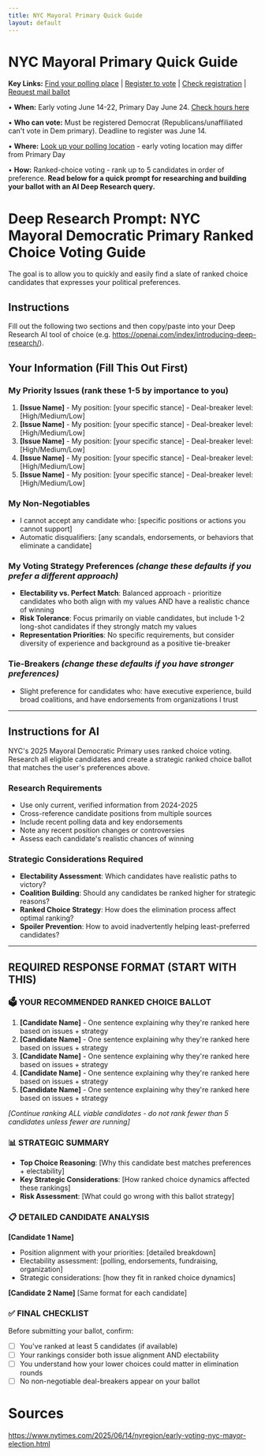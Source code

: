 ```yaml
---
title: NYC Mayoral Primary Quick Guide
layout: default
---
```


# NYC Mayoral Primary Quick Guide

**Key Links:** [Find your polling place](https://findmypollsite.vote.nyc/) | [Register to vote](https://e-register.vote.nyc/) | [Check registration](https://amiregistered.vote.nyc/) | [Request mail ballot](https://requestballot.vote.nyc/)

• **When:** Early voting June 14-22, Primary Day June 24. [Check hours here](https://www.vote.nyc/elections)

• **Who can vote:** Must be registered Democrat (Republicans/unaffiliated can't vote in Dem primary). Deadline to register was June 14.

• **Where:** [Look up your polling location](https://findmypollsite.vote.nyc/) - early voting location may differ from Primary Day

• **How:** Ranked-choice voting - rank up to 5 candidates in order of preference. **Read below for a quick prompt for researching and building your ballot with an AI Deep Research query.**

# Deep Research Prompt: NYC Mayoral Democratic Primary Ranked Choice Voting Guide

The goal is to allow you to quickly and easily find a slate of ranked choice candidates that expresses your political preferences. 

## Instructions

Fill out the following two sections and then copy/paste into your Deep Research AI tool of choice (e.g. https://openai.com/index/introducing-deep-research/). 

## Your Information (Fill This Out First)

### My Priority Issues (rank these 1-5 by importance to you)

1. **[Issue Name]** - My position: [your specific stance] - Deal-breaker level: [High/Medium/Low]
2. **[Issue Name]** - My position: [your specific stance] - Deal-breaker level: [High/Medium/Low]
3. **[Issue Name]** - My position: [your specific stance] - Deal-breaker level: [High/Medium/Low]
4. **[Issue Name]** - My position: [your specific stance] - Deal-breaker level: [High/Medium/Low]
5. **[Issue Name]** - My position: [your specific stance] - Deal-breaker level: [High/Medium/Low]

### My Non-Negotiables

- I cannot accept any candidate who: [specific positions or actions you cannot support]
- Automatic disqualifiers: [any scandals, endorsements, or behaviors that eliminate a candidate]

### My Voting Strategy Preferences _(change these defaults if you prefer a different approach)_

- **Electability vs. Perfect Match**: Balanced approach - prioritize candidates who both align with my values AND have a realistic chance of winning
- **Risk Tolerance**: Focus primarily on viable candidates, but include 1-2 long-shot candidates if they strongly match my values
- **Representation Priorities**: No specific requirements, but consider diversity of experience and background as a positive tie-breaker

### Tie-Breakers _(change these defaults if you have stronger preferences)_

- Slight preference for candidates who: have executive experience, build broad coalitions, and have endorsements from organizations I trust

---

## Instructions for AI

NYC's 2025 Mayoral Democratic Primary uses ranked choice voting. Research all eligible candidates and create a strategic ranked choice ballot that matches the user's preferences above.

### Research Requirements

- Use only current, verified information from 2024-2025
- Cross-reference candidate positions from multiple sources
- Include recent polling data and key endorsements
- Note any recent position changes or controversies
- Assess each candidate's realistic chances of winning

### Strategic Considerations Required

- **Electability Assessment**: Which candidates have realistic paths to victory?
- **Coalition Building**: Should any candidates be ranked higher for strategic reasons?
- **Ranked Choice Strategy**: How does the elimination process affect optimal ranking?
- **Spoiler Prevention**: How to avoid inadvertently helping least-preferred candidates?

---

## REQUIRED RESPONSE FORMAT (START WITH THIS)

### 🗳️ YOUR RECOMMENDED RANKED CHOICE BALLOT

1. **[Candidate Name]** - One sentence explaining why they're ranked here based on issues + strategy
2. **[Candidate Name]** - One sentence explaining why they're ranked here based on issues + strategy
3. **[Candidate Name]** - One sentence explaining why they're ranked here based on issues + strategy
4. **[Candidate Name]** - One sentence explaining why they're ranked here based on issues + strategy
5. **[Candidate Name]** - One sentence explaining why they're ranked here based on issues + strategy

_[Continue ranking ALL viable candidates - do not rank fewer than 5 candidates unless fewer are running]_

### 📊 STRATEGIC SUMMARY

- **Top Choice Reasoning**: [Why this candidate best matches preferences + electability]
- **Key Strategic Considerations**: [How ranked choice dynamics affected these rankings]
- **Risk Assessment**: [What could go wrong with this ballot strategy]

### 📋 DETAILED CANDIDATE ANALYSIS

**[Candidate 1 Name]**

- Position alignment with your priorities: [detailed breakdown]
- Electability assessment: [polling, endorsements, fundraising, organization]
- Strategic considerations: [how they fit in ranked choice dynamics]

**[Candidate 2 Name]** [Same format for each candidate]

### ✅ FINAL CHECKLIST

Before submitting your ballot, confirm:

- [ ]  You've ranked at least 5 candidates (if available)
- [ ]  Your rankings consider both issue alignment AND electability
- [ ]  You understand how your lower choices could matter in elimination rounds
- [ ]  No non-negotiable deal-breakers appear on your ballot

# Sources

https://www.nytimes.com/2025/06/14/nyregion/early-voting-nyc-mayor-election.html
